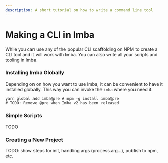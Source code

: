 ```yaml
---
description: A short tutorial on how to write a command line tool
---
```


# Making a CLI in Imba

While you can use any of the popular CLI scaffolding on NPM to create a CLI tool and it will work with Imba. You can also write all your scripts and tooling in Imba. 

### Installing Imba Globally

Depending on on how you want to use Imba, it can be convenient to have it installed globally. This way you can invoke the `imba` where you need it.

```
yarn global add imba@pre # npm -g install imba@pre
# TODO: Remove @pre when Imba v2 has been released
```

### Simple Scripts

TODO

### Creating a New Project

TODO: show steps for init, handling args \(process.arg...\), publish to npm, etc.

